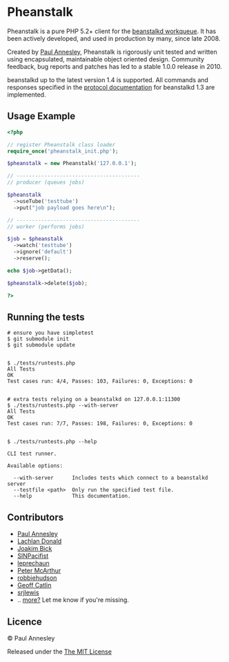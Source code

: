 Pheanstalk
==========

Pheanstalk is a pure PHP 5.2+ client for the [beanstalkd workqueue][1].  It has been actively developed, and used in production by many, since late 2008.

Created by [Paul Annesley][2], Pheanstalk is rigorously unit tested and written using encapsulated, maintainable object oriented design.  Community feedback, bug reports and patches has led to a stable 1.0.0 release in 2010.

beanstalkd up to the latest version 1.4 is supported.  All commands and responses specified in the [protocol documentation][3] for beanstalkd 1.3 are implemented.

  [1]: http://xph.us/software/beanstalkd/
  [2]: http://paul.annesley.cc/
  [3]: http://github.com/kr/beanstalkd/tree/v1.3/doc/protocol.txt?raw=true
  [4]: http://semver.org/


Usage Example
-------------

```php
<?php

// register Pheanstalk class loader
require_once('pheanstalk_init.php');

$pheanstalk = new Pheanstalk('127.0.0.1');

// ----------------------------------------
// producer (queues jobs)

$pheanstalk
  ->useTube('testtube')
  ->put("job payload goes here\n");

// ----------------------------------------
// worker (performs jobs)

$job = $pheanstalk
  ->watch('testtube')
  ->ignore('default')
  ->reserve();

echo $job->getData();

$pheanstalk->delete($job);

?>
```


Running the tests
-----------------

```
# ensure you have simpletest
$ git submodule init
$ git submodule update


$ ./tests/runtests.php
All Tests
OK
Test cases run: 4/4, Passes: 103, Failures: 0, Exceptions: 0


# extra tests relying on a beanstalkd on 127.0.0.1:11300
$ ./tests/runtests.php --with-server
All Tests
OK
Test cases run: 7/7, Passes: 198, Failures: 0, Exceptions: 0


$ ./tests/runtests.php --help

CLI test runner.

Available options:

  --with-server      Includes tests which connect to a beanstalkd server
  --testfile <path>  Only run the specified test file.
  --help             This documentation.
```


Contributors
------------

  * [Paul Annesley](https://github.com/pda)
  * [Lachlan Donald](https://github.com/lox)
  * [Joakim Bick](https://github.com/minimoe)
  * [SlNPacifist](https://github.com/SlNPacifist)
  * [leprechaun](https://github.com/leprechaun)
  * [Peter McArthur](https://github.com/ptrmcrthr)
  * [robbiehudson](https://github.com/robbiehudson)
  * [Geoff Catlin](https://github.com/gcatlin)
  * [srjlewis](https://github.com/srjlewis)
  * .. [more?](https://github.com/pda/pheanstalk/contributors) Let me know if you're missing.


Licence
-------

© Paul Annesley

Released under the [The MIT License](http://www.opensource.org/licenses/mit-license.php)
